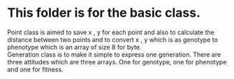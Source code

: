 # This folder is for the basic class.  
Point class is aimed to save x , y for each point and also to calculate the distance between two points and to convert x , y which is as genotype to phenotype which is an array of size 8 for byte.  
Generation class is to make it simple to express one generation. There are three attitudes which are three arrays. One for genotype, one for phenotype and one for fitness.
